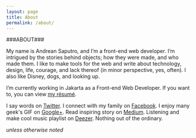 ```yaml
---
layout: page
title: About 
permalink: /about/
---
```


###ABOUT###

My name is Andrean Saputro, and I’m a front-end web developer. I’m intrigued by the stories behind objects; how they were made, and who made them. I like to make tools for the web and write about technology, design, life, courage, and lack thereof (in minor perspective, yes, often). I also like Disney, dogs, and looking up.

I’m currently working in Jakarta as a Front-end Web Developer. If you want to, you can view [my résumé](http://id.linkedin.com/in/andreanisme/ "Andrean Saputro's Linkedin").

I say words on [Twitter](https://twitter.com/andreanisme "Twitter"). I connect with my family on [Facebook](http://facebook.com/andrean). I enjoy many geek's GIF on [Google+](http://plus.google.com/117523789598736054798 "Andrean Saputro's Google Plus"). Read inspiring story on [Medium](https://medium.com/@andreanisme "Post on Medium.com"). Listening and make cool music playlist on [Deezer](http://www.deezer.com/profile/453585722 " Deezer").  Nothing out of the ordinary.

*unless otherwise noted*
